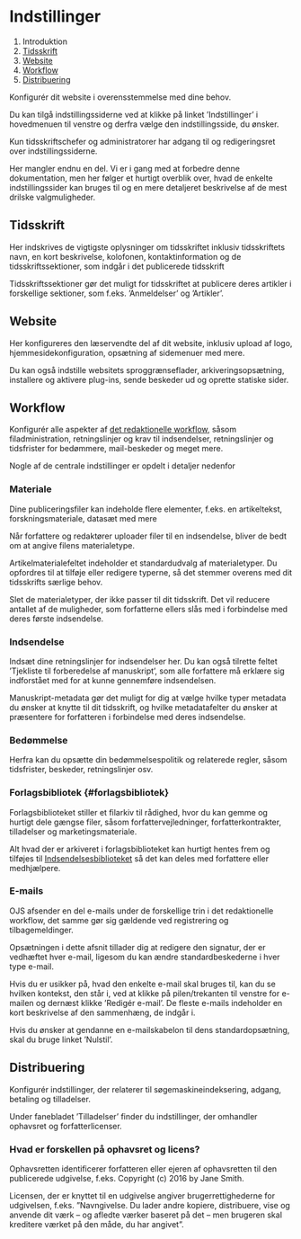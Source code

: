 # Indstillinger

1. Introduktion
2. [Tidsskrift](#tidsskrift)
3. [Website](#website)
4. [Workflow](#workflow)
5. [Distribuering](#distribuering)

Konfigurér dit website i overensstemmelse med dine behov.

Du kan tilgå indstillingssiderne ved at klikke på linket ’Indstillinger’ i hovedmenuen til venstre og derfra vælge den indstillingsside, du ønsker.

Kun tidsskriftschefer og administratorer har adgang til og redigeringsret over indstillingssiderne.

Her mangler endnu en del. Vi er i gang med at forbedre denne dokumentation, men her følger et hurtigt overblik over, hvad de enkelte indstillingssider kan bruges til og en mere detaljeret beskrivelse af de mest drilske valgmuligheder.

## Tidsskrift

Her indskrives de vigtigste oplysninger om tidsskriftet inklusiv tidsskriftets navn, en kort beskrivelse, kolofonen, kontaktinformation og de tidsskriftssektioner, som indgår i det publicerede tidsskrift

Tidsskriftssektioner gør det muligt for tidsskriftet at publicere deres artikler i forskellige sektioner, som f.eks. ’Anmeldelser’ og ’Artikler’.

## Website

Her konfigureres den læservendte del af dit website, inklusiv upload af logo, hjemmesidekonfiguration, opsætning af sidemenuer med mere.

Du kan også indstille websitets sproggrænseflader, arkiveringsopsætning, installere og aktivere plug-ins, sende beskeder ud og oprette statiske sider.

## Workflow

Konfigurér alle aspekter af [det redaktionelle workflow](/det-redaktionelle-workflow.md), såsom filadministration, retningslinjer og krav til indsendelser, retningslinjer og tidsfrister for bedømmere, mail-beskeder og meget mere.

Nogle af de centrale indstillinger er opdelt i detaljer nedenfor

### Materiale

Dine publiceringsfiler kan indeholde flere elementer, f.eks. en artikeltekst, forskningsmateriale, datasæt med mere

Når forfattere og redaktører uploader filer til en indsendelse, bliver de bedt om at angive filens materialetype.

Artikelmaterialefeltet indeholder et standardudvalg af materialetyper. Du opfordres til at tilføje eller redigere typerne, så det stemmer overens med dit tidsskrifts særlige behov.

Slet de materialetyper, der ikke passer til dit tidsskrift. Det vil reducere antallet af de muligheder, som forfatterne ellers slås med i forbindelse med deres første indsendelse.

### Indsendelse

Indsæt dine retningslinjer for indsendelser her. Du kan også tilrette feltet ’Tjekliste til forberedelse af manuskript’, som alle forfattere må erklære sig indforstået med for at kunne gennemføre indsendelsen.

Manuskript-metadata gør det muligt for dig at vælge hvilke typer metadata du ønsker at knytte til dit tidsskrift, og hvilke metadatafelter du ønsker at præsentere for forfatteren i forbindelse med deres indsendelse.

### Bedømmelse

Herfra kan du opsætte din bedømmelsespolitik og relaterede regler, såsom tidsfrister, beskeder, retningslinjer osv.

### Forlagsbibliotek {#forlagsbibliotek}

Forlagsbiblioteket stiller et filarkiv til rådighed, hvor du kan gemme og hurtigt dele gængse filer, såsom forfattervejledninger, forfatterkontrakter, tilladelser og marketingsmateriale.

Alt hvad der er arkiveret i forlagsbiblioteket kan hurtigt hentes frem og tilføjes til [Indsendelsesbiblioteket](/det-redaktionelle-workflow.md) så det kan deles med forfattere eller medhjælpere.

### E-mails

OJS afsender en del e-mails under de forskellige trin i det redaktionelle workflow, det samme gør sig gældende ved registrering og tilbagemeldinger.

Opsætningen i dette afsnit tillader dig at redigere den signatur, der er vedhæftet hver e-mail, ligesom du kan ændre standardbeskederne i hver type e-mail.

Hvis du er usikker på, hvad den enkelte e-mail skal bruges til, kan du se hvilken kontekst, den står i, ved at klikke på pilen/trekanten til venstre for e-mailen og dernæst klikke ’Redigér e-mail’. De fleste e-mails indeholder en kort beskrivelse af den sammenhæng, de indgår i.

Hvis du ønsker at gendanne en e-mailskabelon til dens standardopsætning, skal du bruge linket ’Nulstil’.

## Distribuering

Konfigurér indstillinger, der relaterer til søgemaskineindeksering, adgang, betaling og tilladelser.

Under fanebladet ’Tilladelser’ finder du indstillinger, der omhandler ophavsret og forfatterlicenser.

### Hvad er forskellen på ophavsret og licens?

Ophavsretten identificerer forfatteren eller ejeren af ophavsretten til den publicerede udgivelse, f.eks. Copyright \(c\) 2016 by Jane Smith.

Licensen, der er knyttet til en udgivelse angiver brugerrettighederne for udgivelsen, f.eks. ”Navngivelse. Du lader andre kopiere, distribuere, vise og anvende dit værk – og afledte værker baseret på det – men brugeren skal kreditere værket på den måde, du har angivet”.

